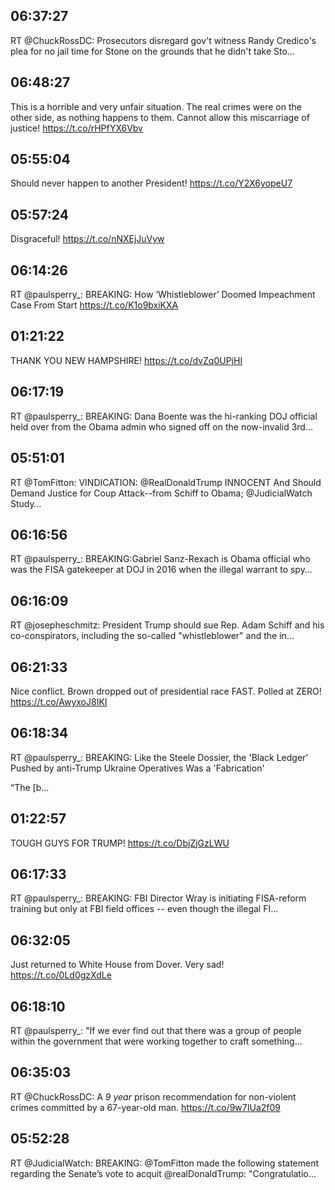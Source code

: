 ## 06:37:27
RT @ChuckRossDC: Prosecutors disregard gov't witness Randy Credico's plea for no jail time for Stone on the grounds that he didn't take Sto…
## 06:48:27
This is a horrible and very unfair situation. The real crimes were on the other side, as nothing happens to them. Cannot allow this miscarriage of justice! https://t.co/rHPfYX6Vbv
## 05:55:04
Should never happen to another President! https://t.co/Y2X6yopeU7
## 05:57:24
Disgraceful! https://t.co/nNXEjJuVyw
## 06:14:26
RT @paulsperry_: BREAKING: How ‘Whistleblower’ Doomed Impeachment Case From Start
https://t.co/K1o9bxiKXA
## 01:21:22
THANK YOU NEW HAMPSHIRE! 
https://t.co/dvZq0UPjHI
## 06:17:19
RT @paulsperry_: BREAKING: Dana Boente was the hi-ranking DOJ official held over from the Obama admin who signed off on the now-invalid 3rd…
## 05:51:01
RT @TomFitton: VINDICATION: @RealDonaldTrump INNOCENT And Should Demand Justice for Coup Attack--from Schiff to Obama; @JudicialWatch Study…
## 06:16:56
RT @paulsperry_: BREAKING:Gabriel Sanz-Rexach is Obama official who was the FISA gatekeeper at DOJ in 2016 when the illegal warrant to spy…
## 06:16:09
RT @josepheschmitz: President Trump should sue Rep. Adam Schiff and his co-conspirators, including the so-called "whistleblower" and the in…
## 06:21:33
Nice conflict. Brown dropped out of presidential race FAST. Polled at ZERO! https://t.co/AwyxoJ8IKI
## 06:18:34
RT @paulsperry_: BREAKING: Like the Steele Dossier, the 'Black Ledger' Pushed by anti-Trump Ukraine Operatives Was a 'Fabrication'

“The [b…
## 01:22:57
TOUGH GUYS FOR TRUMP! https://t.co/DbjZjGzLWU
## 06:17:33
RT @paulsperry_: BREAKING: FBI Director Wray is initiating FISA-reform training but only at FBI field offices -- even though the illegal FI…
## 06:32:05
Just returned to White House from Dover. Very sad! https://t.co/0Ld0gzXdLe
## 06:18:10
RT @paulsperry_: "If we ever find out that there was a group of people within the government that were working together to craft something…
## 06:35:03
RT @ChuckRossDC: A *9 year* prison recommendation for non-violent crimes committed by a 67-year-old man. https://t.co/9w7IUa2f09
## 05:52:28
RT @JudicialWatch: BREAKING: @TomFitton made the following statement regarding the Senate’s vote to acquit @realDonaldTrump: "Congratulatio…
